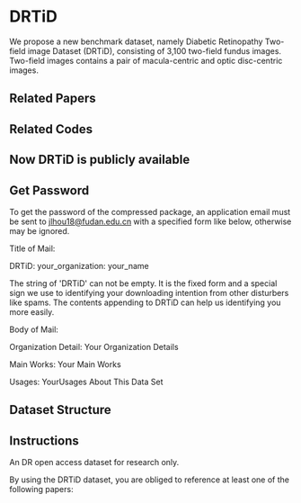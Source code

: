# DRTiD


We propose a new benchmark dataset, namely Diabetic Retinopathy Two-field image Dataset (DRTiD), consisting of 3,100 two-field fundus images. Two-field images contains a pair of macula-centric and optic disc-centric images.



## Related Papers


## Related Codes


## Now DRTiD is publicly available

## Get Password

To get the password of the compressed package, an application email must be sent to jlhou18@fudan.edu.cn with a specified form like below, otherwise may be ignored.

Title of Mail:

DRTiD: your_organization: your_name

The string of 'DRTiD' can not be empty. It is the fixed form and a special sign we use to identifying your downloading intention from other disturbers like spams. The contents appending to DRTiD can help us identifying you more easily.

Body of Mail:

Organization Detail: Your Organization Details

Main Works: Your Main Works

Usages: YourUsages About This Data Set

## Dataset Structure

## Instructions

An DR open access dataset for research only.

By using the DRTiD dataset, you are obliged to reference at least one of the following papers:
